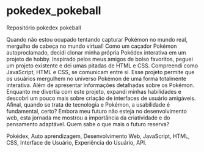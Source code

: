 # pokedex_pokeball
Repositório pokedex pokeball

Quando não estou ocupado tentando capturar Pokémon no mundo real, mergulho de cabeça no mundo virtual! Como um caçador Pokémon autoproclamado, decidi clonar minha própria Pokédex interativa em um projeto de hobby. Inspirado pelos meus amigos de bolso favoritos, peguei um projeto existente e dei umas pitadas de HTML e CSS.
Compreendi como JavaScript, HTML e CSS, se comunicam entre si.
Esse projeto permite que os usuários mergulhem no universo Pokémon de uma forma totalmente interativa. Além de apresentar informações detalhadas sobre os Pokémon.
Enquanto me divertia com este projeto, expandi minhas habilidades e descobri um pouco mais sobre criação de interfaces de usuário amigáveis. Afinal, quando se trata de tecnologia e Pokémon, a usabilidade é fundamental, certo?
Embora meu futuro não esteja no desenvolvimento web, esta jornada me mostrou a importância da criatividade e do pensamento adaptável. Quem sabe o que mais o futuro reserva? 

Pokédex, Auto aprendizagem, Desenvolvimento Web, JavaScript, HTML, CSS, Interface de Usuário, Experiência do Usuário, API.
